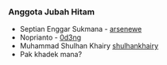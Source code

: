 ### Anggota Jubah Hitam
* Septian Enggar Sukmana - [arsenewe](https://github.com/arsenewe)
* Noprianto - [0d3ng](https://github.com/0d3ng)
* Muhammad Shulhan Khairy [shulhankhairy](https://github.com/shulhankhairy)
* Pak khadek mana?
